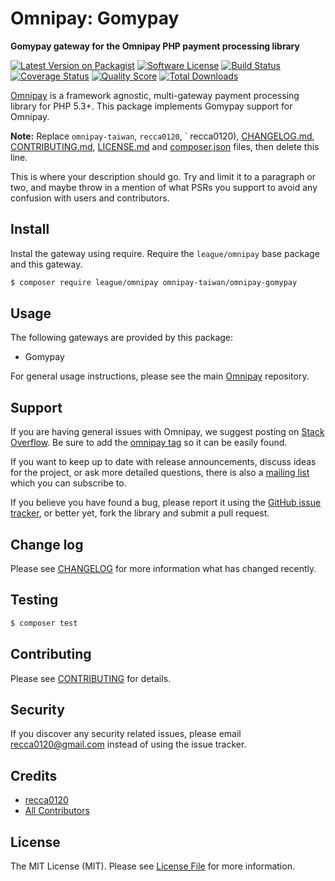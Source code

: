 # Omnipay: Gomypay

**Gomypay gateway for the Omnipay PHP payment processing library**

[![Latest Version on Packagist](https://img.shields.io/packagist/v/omnipay-taiwan/omnipay-gomypay.svg?style=flat-square)](https://packagist.org/packages/omnipay-taiwan/omnipay-gomypay)
[![Software License](https://img.shields.io/badge/license-MIT-brightgreen.svg?style=flat-square)](LICENSE.md)
[![Build Status](https://img.shields.io/travis/omnipay-taiwan/omnipay-gomypay/master.svg?style=flat-square)](https://travis-ci.org/omnipay-taiwan/omnipay-gomypay)
[![Coverage Status](https://img.shields.io/scrutinizer/coverage/g/omnipay-taiwan/omnipay-gomypay.svg?style=flat-square)](https://scrutinizer-ci.com/g/omnipay-taiwan/omnipay-gomypay/code-structure)
[![Quality Score](https://img.shields.io/scrutinizer/g/omnipay-taiwan/omnipay-gomypay.svg?style=flat-square)](https://scrutinizer-ci.com/g/omnipay-taiwan/omnipay-gomypay)
[![Total Downloads](https://img.shields.io/packagist/dt/omnipay-taiwan/omnipay-gomypay.svg?style=flat-square)](https://packagist.org/packages/omnipay-taiwan/omnipay-gomypay)

[Omnipay](https://github.com/thephpleague/omnipay) is a framework agnostic, multi-gateway payment
processing library for PHP 5.3+. This package implements Gomypay support for Omnipay.

**Note:** Replace `omnipay-taiwan`, `recca0120`, `
recca0120), [CHANGELOG.md](CHANGELOG.md), [CONTRIBUTING.md](CONTRIBUTING.md), [LICENSE.md](LICENSE.md)
and [composer.json](composer.json) files, then delete this line.

This is where your description should go. Try and limit it to a paragraph or two, and maybe throw in a mention of what
PSRs you support to avoid any confusion with users and contributors.

## Install

Instal the gateway using require. Require the `league/omnipay` base package and this gateway.

``` bash
$ composer require league/omnipay omnipay-taiwan/omnipay-gomypay
```

## Usage

The following gateways are provided by this package:

* Gomypay

For general usage instructions, please see the main [Omnipay](https://github.com/thephpleague/omnipay) repository.

## Support

If you are having general issues with Omnipay, we suggest posting on
[Stack Overflow](http://stackoverflow.com/). Be sure to add the
[omnipay tag](http://stackoverflow.com/questions/tagged/omnipay) so it can be easily found.

If you want to keep up to date with release announcements, discuss ideas for the project,
or ask more detailed questions, there is also a [mailing list](https://groups.google.com/forum/#!forum/omnipay) which
you can subscribe to.

If you believe you have found a bug, please report it using
the [GitHub issue tracker](https://github.com/omnipay-taiwan/omnipay-gomypay/issues),
or better yet, fork the library and submit a pull request.

## Change log

Please see [CHANGELOG](CHANGELOG.md) for more information what has changed recently.

## Testing

``` bash
$ composer test
```

## Contributing

Please see [CONTRIBUTING](CONTRIBUTING.md) for details.

## Security

If you discover any security related issues, please email recca0120@gmail.com instead of using the issue tracker.

## Credits

- [recca0120](https://github.com/recca0120)
- [All Contributors](../../contributors)

## License

The MIT License (MIT). Please see [License File](LICENSE.md) for more information.
